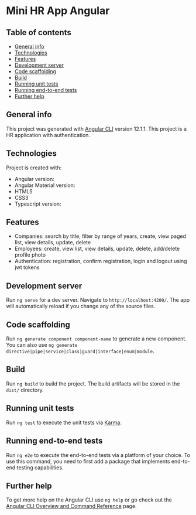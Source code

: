 # Mini HR App Angular

## Table of contents
* [General info](#general-info)
* [Technologies](#technologies)
* [Features](#features)
* [Development server](#development-server)
* [Code scaffolding](#code-scaffolding)
* [Build](#build)
* [Running unit tests](#running-unit-tests)
* [Running end-to-end tests](#running-end-to-end-tests)
* [Further help](#further-help)

## General info
This project was generated with [Angular CLI](https://github.com/angular/angular-cli) version 12.1.1.
This project is a HR application with authentication.
	
## Technologies
Project is created with:
* Angular version: 
* Angular Material version:
* HTML5
* CSS3
* Typescript version:

## Features
* Companies: search by title, filter by range of years, create, view paged list, view details, update, delete
* Employees: create, view list, view details, update, delete, add/delete profile photo
* Authentication: registration, confirm registration, login and logout using jwt tokens

## Development server
Run `ng serve` for a dev server. Navigate to `http://localhost:4200/`. The app will automatically reload if you change any of the source files.

## Code scaffolding
Run `ng generate component component-name` to generate a new component. You can also use `ng generate directive|pipe|service|class|guard|interface|enum|module`.

## Build
Run `ng build` to build the project. The build artifacts will be stored in the `dist/` directory.

## Running unit tests
Run `ng test` to execute the unit tests via [Karma](https://karma-runner.github.io).

## Running end-to-end tests
Run `ng e2e` to execute the end-to-end tests via a platform of your choice. To use this command, you need to first add a package that implements end-to-end testing capabilities.

## Further help
To get more help on the Angular CLI use `ng help` or go check out the [Angular CLI Overview and Command Reference](https://angular.io/cli) page.
